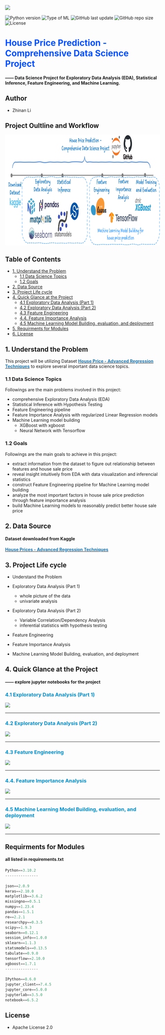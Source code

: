 <img src="image-6.png" height="320"/> 

![Python version](https://img.shields.io/badge/Python%20version-3.10.2-lightgrey)
![Type of ML](https://img.shields.io/badge/ML%20Type-Regression-red)
![GitHub last update](https://img.shields.io/github/last-commit/ZNL0504/House-Price-Prediction)
![GitHub repo size](https://img.shields.io/github/repo-size/ZNL0504/House-Price-Prediction)
![License](https://img.shields.io/badge/license-Apache-lightblue)


# <span style='color:#0050ff'>House Price Prediction - Comprehensive Data Science Project</span>
#### —— Data Science Project for Exploratory Data Analysis (EDA), Statistical Inference, Feature Engineering, and Machine Learning.
    
## Author
- Zhinan Li

## Project Oultline and Workflow

<img src="project-outline-workflow.png" height="360"/> 

## Table of Contents
- [1. Understand the Problem](#1)
  - [1.1 Data Science Topics](#1.1)
  - [1.2 Goals](#1.2)
- [2. Data Source](#2)
- [3. Project Life cycle](#3)
- [4. Quick Glance at the Project](#4)
  - [4.1 Exploratory Data Analysis (Part 1)](#4.1)
  - [4.2 Exploratory Data Analysis (Part 2)](#4.2)
  - [4.3 Feature Engineering](#4.3)
  - [4.4. Feature Importance Analysis](#4.4)
  - [4.5 Machine Learning Model Building, evaluation, and deployment](#4.5)
- [5. Requirments for Modules](#5)
- [6. License](#6)


<a name="1"></a>
## 1. Understand the Problem

This project will be utilizing Dataset [<span style='color:#1f77b4'>**House Price - Advanced Regression Techniques**</span>](https://www.kaggle.com/c/house-prices-advanced-regression-techniques/data) to explore several important data science topics. 

<a name="1.1"></a>
### 1.1 Data Science Topics
Followings are the main problems involved in this project:
- comprehensive Exploratory Data Analysis (EDA)
- Statistical Inference with Hypothesis Testing
- Feature Engineering pipeline
- Feature Importance Analysis with regularized Linear Regression models
- Machine Learning model building
  - XGBoost with xgboost 
  - Neural Network with Tensorflow

<a name="1.2"></a>
### 1.2 Goals
Followings are the main goals to achieve in this project:
- extract information from the dataset to figure out relationship between features and house sale price
- reveal insight intuitively from EDA with data visualization and inferencial statistics
- construct Feature Engineering pipeline for Machine Learning model building
- analyze the most important factors in house sale price prediction through feature importance analysis
- build Machine Learning models to reasonably predict better house sale price 

<a name="2"></a>
## 2. Data Source
#### Dataset downloaded from Kaggle
[<span style='color:#1f77b4'>**House Prices - Advanced Regression Techniques**</span>](https://www.kaggle.com/c/house-prices-advanced-regression-techniques/data)

<a name="3"></a>
## 3. Project Life cycle

- Understand the Problem
- Exploratory Data Analysis (Part 1)
  - whole picture of the data
  - univariate analysis

- Exploratory Data Analysis (Part 2)
  - Variable Correlation/Dependency Analysis
  - inferential statistics with hypothesis testing

- Feature Engineering
- Feature Importance Analysis
- Machine Learning Model Building, evaluation, and deployment

<a name="4"></a>
## 4. Quick Glance at the Project
#### —— explore jupyter notebooks for the project

<a name="4.1"></a>
### <span style='color:#008ECEFF'>4.1 Exploratory Data Analysis (Part 1)</span>

![](screen-recorder-files/EDA_part_1.gif)
***

<a name="4.2"></a>
### <span style='color:#008ECEFF'>4.2 Exploratory Data Analysis (Part 2)</span>

![](screen-recorder-files/EDA_part_2.gif)
***

<a name="4.3"></a>
### <span style='color:#008ECEFF'>4.3 Feature Engineering</span>

![](screen-recorder-files/Feature_Engineering.gif)
***

<a name="4.4"></a>
### <span style='color:#008ECEFF'>4.4. Feature Importance Analysis</span>

![](screen-recorder-files/Feature_Importance_Analysis.gif)
***

<a name="4.5"></a>
### <span style='color:#008ECEFF'>4.5 Machine Learning Model Building, evaluation, and deployment</span>

![](screen-recorder-files/ML_Model_Building.gif)
***


<a name="5"></a>
## Requirments for Modules
#### all listed in requirements.txt

```python
Python==3.10.2 
---------------

json==2.0.9  
keras==2.10.0  
matplotlib==3.6.2  
missingno==0.5.1  
numpy==1.23.4  
pandas==1.5.1  
re==2.2.1  
researchpy==0.3.5  
scipy==1.9.3  
seaborn==0.12.1  
session_info==1.0.0  
sklearn==1.1.3  
statsmodels==0.13.5  
tabulate==0.9.0  
tensorflow==2.10.0  
xgboost==1.7.1  
--------------- 

IPython==8.6.0  
jupyter_client==7.4.5  
jupyter_core==5.0.0  
jupyterlab==3.5.0  
notebook==6.5.2 
```

<a name="6"></a>
## License
- Apache License 2.0






